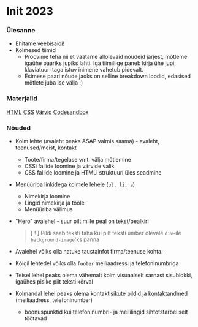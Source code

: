# Init 2023

### Ülesanne
- Ehitame veebisaidi!
- Kolmesed tiimid
	- Proovime teha nii et vaatame allolevaid nõudeid järjest, mõtleme igaühe paariks jupiks lahti. Iga tiimiliige paneb kirja ühe jupi, klaviatuuri taga istuv inimene vahetub pidevalt.
  - Esimese paari nõude jaoks on selline breakdown loodid, edasised mõtlete juba ise välja :)

### Materjalid
[HTML](http://cheatsheets.shecodes.io/html)
[CSS](http://cheatsheets.shecodes.io/css)
[Värvid](https://coolors.co)
[Codesandbox](https://codesandbox.io/s/github/codesandbox-app/static-template/tree/master/)

### Nõuded
- Kolm lehte (avaleht peaks ASAP valmis saama) - avaleht, teenused/meist, kontakt
	- Toote/firma/tegelase vmt. välja mõtlemine
	- CSSi failide loomine ja värvide valik
	- CSS failide loomine ja HTMLi struktuuri üles seadmine
- Menüüriba linkidega kolmele lehele (`ul, li, a`)
	- Nimekirja loomine
	- Lingid nimekirja ja tööle
	- Menüüriba välimus
- "Hero" avalehel - suur pilt mille peal on tekst/pealkiri
	> [ ! ] Pildi saab teksti taha kui pilt teksti ümber olevale `div`-ile `background-image`'ks panna

- Avalehel võiks olla natuke taustainfot firma/teenuse kohta.
- Kõigil lehtedel võiks olla `footer` meiliaadressi ja telefoninumbriga
- Teisel lehel peaks olema vähemalt kolm visuaalselt sarnast sisublokki, igaühes pisike pilt teksti kõrval
- Kolmandal lehel peaks olema kontaktisikute pildid ja kontaktandmed (meiliaadress, telefoninumber)
  - boonuspunktid kui telefoninumbri- ja meililingid sihtotstarbeliselt töötavad
